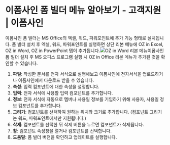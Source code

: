 # 이폼사인 폼 빌더 메뉴 알아보기 - 고객지원 \| 이폼사인

이폼사인 폼 빌더는 MS Office의 엑셀, 워드, 파워포인트에 추가 기능 형태로 설치됩니다. 폼 빌더 설치 후 엑셀, 워드, 파워포인트를 실행하면 상단 리본 메뉴에 OZ in Excel, OZ in Word, OZ in PowerPoint 탭이 추가됩니다.![OZ in Word &#xB9AC;&#xBCF8; &#xBA54;&#xB274;](https://www.eformsign.com/kr/support/wp-content/uploads/sites/5/2019/12/OZ-in-Word--------------.png)이폼사인 폼 빌더 설치 후 MS 오피스 프로그램 실행 시 OZ in Office 리본 메뉴가 추가된 것을 확인할 수 있습니다.

1. **파일**: 작성한 문서를 전자 서식으로 실행해보고 이폼사인에 전자서식을 업로드하거나 이폼사인에서 다운로드 받을 수 있습니다.
2. **속성**: 입력 컴포넌트에 대한 속성을 설정합니다.
3. **입력**: 전자 서식에 사용할 입력 컴포넌트를 추가합니다.
4. **정보**: 전자 서식에 자동으로 멤버나 사용일 정보를 기입하기 위해 사용자, 사용일 정보 컴포넌트를 추가합니다.
5. **그리기**: 컴포넌트를 선택하여 원하는 위치와 크기로 추가합니다. \(컴포넌트 그리기는 워드, 파워포인트에서만 지원됩니다.\)
6. **삭제**: 컴포넌트를 선택한 뒤 삭제 버튼을 누르면 컴포넌트가 삭제됩니다.
7. **창**: 컴포넌트 속성창을 열거나 컴포넌트를 선택합니다.
8. **도움말**: 폼 빌더 버전을 확인하고 업데이트를 실행합니다.

